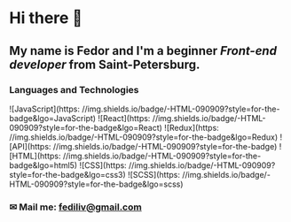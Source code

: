 # Hi there 👋 
## My name is Fedor and I'm a beginner *Front-end developer* from Saint-Petersburg.
### Languages and Technologies
![JavaScript](https: //img.shields.io/badge/-HTML-090909?style=for-the-badge&lgo=JavaScript)
![React](https: //img.shields.io/badge/-HTML-090909?style=for-the-badge&lgo=React)
![Redux](https: //img.shields.io/badge/-HTML-090909?style=for-the-badge&lgo=Redux)
![API](https: //img.shields.io/badge/-HTML-090909?style=for-the-badge)
![HTML](https: //img.shields.io/badge/-HTML-090909?style=for-the-badge&lgo=html5)
![CSS](https: //img.shields.io/badge/-HTML-090909?style=for-the-badge&lgo=css3)
![SCSS](https: //img.shields.io/badge/-HTML-090909?style=for-the-badge&lgo=scss)
### ✉ Mail me: fediliv@gmail.com


<!--
**FedorLivshits/FedorLivshits** is a ✨ _special_ ✨ repository because its `README.md` (this file) appears on your GitHub profile.

Here are some ideas to get you started:

- 🔭 I’m currently working on ...
- 🌱 I’m currently learning ...
- 👯 I’m looking to collaborate on ...
- 🤔 I’m looking for help with ...
- 💬 Ask me about ...
- 📫 How to reach me: ...
- 😄 Pronouns: ...
- ⚡ Fun fact: ...
-->

